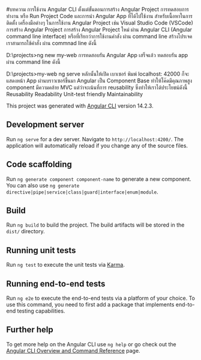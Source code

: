 #บทความ 
การใช้งาน Angular CLI ตั้งแต่ขั้นตอนการสร้าง Angular Project
การทดสอบการทำงาน หรือ Run Project Code และการนำ Angular App ที่ได้ไปใช้งาน
สำหรับเนื้อหาในการติดตั้ง เครื่องมือต่างๆ ในการใช้งาน Angular Project เช่น Visual Studio Code (VSCode)
การสร้าง Angular Project
    การสร้าง Angular Project ใหม่ ผ่าน Angular CLI (Angular command line interface) หรือที่เรียกว่าการใช้งานคำสัง
ผ่าน command line 
สร้างโปรเจค เราสามารถใช้คำสั่ง
ผ่าน commnad line ดังนี้
 
D:\projects>ng new my-web
การทดสอบรัน Angular App
    เสร็จแล้ว ทดสอบรัน app ผ่าน command line ดังนี้
 
D:\projects\>my-web ng serve
หลักนั้นให้เปิด เบาเซอร์
พิมพ์ localhost: 42000
ก็จะแสดงหน้า App ผ่านบราวเซอร์ขึ้นมา
Angular เป็น Component Base ทำให้โค๊ดมีคุณภาพสูง component มีความคล้าย MVC แต่ว่าจะเน้นที่การ reusability ซึ่งทำให้เราได้ประโยชน์ดังนี้
Reusability
Readability
Unit-test friendly
Maintainability

This project was generated with [Angular CLI](https://github.com/angular/angular-cli) version 14.2.3.

## Development server

Run `ng serve` for a dev server. Navigate to `http://localhost:4200/`. The application will automatically reload if you change any of the source files.

## Code scaffolding

Run `ng generate component component-name` to generate a new component. You can also use `ng generate directive|pipe|service|class|guard|interface|enum|module`.

## Build

Run `ng build` to build the project. The build artifacts will be stored in the `dist/` directory.

## Running unit tests

Run `ng test` to execute the unit tests via [Karma](https://karma-runner.github.io).

## Running end-to-end tests

Run `ng e2e` to execute the end-to-end tests via a platform of your choice. To use this command, you need to first add a package that implements end-to-end testing capabilities.

## Further help

To get more help on the Angular CLI use `ng help` or go check out the [Angular CLI Overview and Command Reference](https://angular.io/cli) page.
